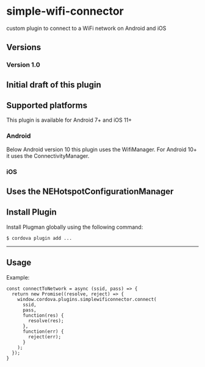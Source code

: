 # simple-wifi-connector
 custom plugin to connect to a WiFi network on Android and iOS
## Versions

### Version 1.0
 Initial draft of this plugin
---
## Supported platforms
 This plugin is available for Android 7+ and iOS 11+
### Android
 Below Android version 10 this plugin uses the WifiManager. For Android 10+ it uses the ConnectivityManager.
### iOS
 Uses the NEHotspotConfigurationManager
---
## Install Plugin
 Install Plugman globally using the following command:
```
$ cordova plugin add ...
```
---
## Usage
 Example:
```
const connectToNetwork = async (ssid, pass) => {
  return new Promise((resolve, reject) => {
    window.cordova.plugins.simplewificonnector.connect(
      ssid,
      pass,
      function(res) {
        resolve(res);
      },
      function(err) {
        reject(err);
      }
    );
  });
}
```
